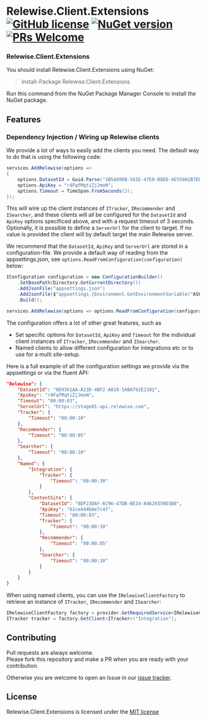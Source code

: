# Relewise.Client.Extensions [![GitHub license](https://img.shields.io/badge/license-MIT-blue.svg)](./LICENSE) [![NuGet version](https://img.shields.io/nuget/v/Relewise.Client.Extensions)](https://www.nuget.org/packages/Relewise.Client.Extensions) [![PRs Welcome](https://img.shields.io/badge/PRs-welcome-brightgreen.svg)](https://https://github.com/Relewise/relewise-sdk-csharp-extensions/pulls)

### Relewise.Client.Extensions

You should install Relewise.Client.Extensions using NuGet:

> Install-Package Relewise.Client.Extensions

Run this command from the NuGet Package Manager Console to install the NuGet package.

## Features

### Dependency Injection / Wiring up Relewise clients

We provide a lot of ways to easily add the clients you need. The default way to do that is using the following code:

```csharp
services.AddRelewise(options =>
{
    options.DatasetId = Guid.Parse("1B5A09DB-561E-47E0-B8ED-4E559A1B7EB9");
    options.ApiKey = "r4FqfMqtiZjJmoN";
    options.Timeout = TimeSpan.FromSeconds(3);
});
```

This will wire up the client instances of `ITracker`, `IRecommender` and `ISearcher`, and these clients will all be configured for the `DatasetId` and `ApiKey` options specificed above, and with a request timeout of 3 seconds.
Optionally, it is possible to define a `ServerUrl` for the client to target. If no value is provided the client will by default target the main Relewise server.

We recommend that the `DatasetId`, `ApiKey` and `ServerUrl` are stored in a configuration-file. We provide a default way of reading from the appsettings.json, see `options.ReadFromConfiguration(configuration)` below:

```csharp
IConfiguration configuration = new ConfigurationBuilder()
    .SetBasePath(Directory.GetCurrentDirectory())
    .AddJsonFile("appsettings.json")
    .AddJsonFile($"appsettings.{Environment.GetEnvironmentVariable("ASPNETCORE_ENVIRONMENT") ?? "Development"}.json", true)
    .Build();

services.AddRelewise(options => options.ReadFromConfiguration(configuration));
```

The configuration offers a lot of other great features, such as

- Set specific options for `DatasetId`, `ApiKey` and `Timeout` for the individual client instances of `ITracker`, `IRecommender` and `ISearcher`.
- Named clients to allow different configuration for integrations etc or to use for a multi site-setup.

Here is a full example of all the configuration settings we provide via the appsettings or via the fluent API:

```json
"Relewise": {
    "DatasetId": "6D9361AA-A23D-4BF2-A818-5ABA792E2102",
    "ApiKey": "r4FqfMqtiZjJmoN",
    "Timeout": "00:00:03",
    "ServelUrl": "https://stage01-api.relewise.com",
    "Tracker": {
        "Timeout": "00:00:10"
    },
    "Recommender": {
        "Timeout": "00:00:05"
    },
    "Searcher": {
        "Timeout": "00:00:10"
    },
    "Named": {
        "Integration": {
            "Tracker": {
                "Timeout": "00:00:30"
            }
        },
        "ContentSite": {
            "DatasetId": "8DF23DAF-6C96-47DB-BE34-84629359D3B8",
            "ApiKey": "61ce444b6e7c4f",
            "Timeout": "00:00:03",
            "Tracker": {
                "Timeout": "00:00:10"
            },
            "Recommender": {
                "Timeout": "00:00:05"
            },
            "Searcher": {
                "Timeout": "00:00:10"
            }
        }
    }
}
```

When using named clients, you can use the `IRelewiseClientFactory` to retrieve an instance of `ITracker`, `IRecommender` and `ISearcher`:

```csharp
IRelewiseClientFactory factory = provider.GetRequiredService<IRelewiseClientFactory>();
ITracker tracker = factory.GetClient<ITracker>("Integration");
```

## Contributing

Pull requests are always welcome.  
Please fork this repository and make a PR when you are ready with your contribution.

Otherwise you are welcome to open an Issue in our [issue tracker](https://github.com/Relewise/relewise-sdk-csharp-extensions/issues).

## License

Relewise.Client.Extensions is licensed under the [MIT license](./LICENSE)
